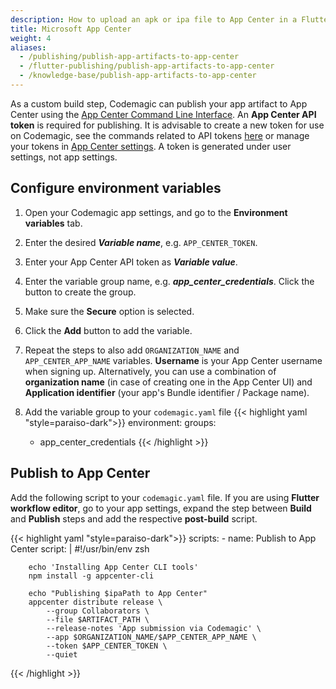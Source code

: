 ```yaml
---
description: How to upload an apk or ipa file to App Center in a Flutter workflow editor post-build script
title: Microsoft App Center
weight: 4
aliases: 
  - /publishing/publish-app-artifacts-to-app-center
  - /flutter-publishing/publish-app-artifacts-to-app-center
  - /knowledge-base/publish-app-artifacts-to-app-center
---
```


As a custom build step, Codemagic can publish your app artifact to App Center using the [App Center Command Line Interface](https://github.com/microsoft/appcenter-cli). An **App Center API token** is required for publishing. It is advisable to create a new token for use on Codemagic, see the commands related to API tokens [here](https://github.com/microsoft/appcenter-cli#commands) or manage your tokens in [App Center settings](https://appcenter.ms/settings/apitokens). A token is generated under user settings, not app settings. 

## Configure environment variables

1. Open your Codemagic app settings, and go to the **Environment variables** tab.
2. Enter the desired **_Variable name_**, e.g. `APP_CENTER_TOKEN`.
3. Enter your App Center API token as **_Variable value_**.
4. Enter the variable group name, e.g. **_app_center_credentials_**. Click the button to create the group.
5. Make sure the **Secure** option is selected.
6. Click the **Add** button to add the variable.
7. Repeat the steps to also add `ORGANIZATION_NAME` and `APP_CENTER_APP_NAME` variables.
**Username** is your App Center username when signing up. Alternatively, you can use a combination of **organization name** (in case of creating one in the App Center UI) and **Application identifier** (your app's Bundle identifier / Package name). 

8. Add the variable group to your `codemagic.yaml` file
{{< highlight yaml "style=paraiso-dark">}}
  environment:
    groups:
      - app_center_credentials
{{< /highlight >}}

## Publish to App Center

Add the following script to your `codemagic.yaml` file. If you are using **Flutter workflow editor**,
go to your app settings, expand the step between **Build** and **Publish** steps and add the respective **post-build** script.

{{< highlight yaml "style=paraiso-dark">}}
  scripts:
    - name: Publish to App Center
      script: | 
        #!/usr/bin/env zsh

        echo 'Installing App Center CLI tools'
        npm install -g appcenter-cli

        echo "Publishing $ipaPath to App Center"
        appcenter distribute release \
            --group Collaborators \
            --file $ARTIFACT_PATH \
            --release-notes 'App submission via Codemagic' \
            --app $ORGANIZATION_NAME/$APP_CENTER_APP_NAME \
            --token $APP_CENTER_TOKEN \
            --quiet
{{< /highlight >}}

